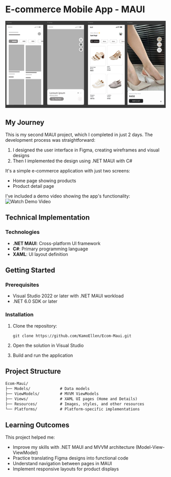 # E-commerce Mobile App - MAUI

![E-commerce App Screenshot](https://github.com/KamoEllen/Ecom-Maui/blob/main/readme%20files/image.png)

## My Journey

This is my second MAUI project, which I completed in just 2 days. The development process was straightforward:

1. I designed the user interface in Figma, creating wireframes and visual designs
2. Then I implemented the design using .NET MAUI with C#

It's a simple e-commerce application with just two screens:
- Home page showing products
- Product detail page

I've included a demo video showing the app's functionality:
![Watch Demo Video](https://github.com/KamoEllen/Ecom-Maui/blob/main/readme%20files/video.gif)

## Technical Implementation

### Technologies
- **.NET MAUI**: Cross-platform UI framework
- **C#**: Primary programming language
- **XAML**: UI layout definition

## Getting Started

### Prerequisites
- Visual Studio 2022 or later with .NET MAUI workload
- .NET 6.0 SDK or later

### Installation

1. Clone the repository:
   ```
   git clone https://github.com/KamoEllen/Ecom-Maui.git
   ```

2. Open the solution in Visual Studio

3. Build and run the application

## Project Structure

```
Ecom-Maui/
├── Models/             # Data models
├── ViewModels/         # MVVM ViewModels
├── Views/              # XAML UI pages (Home and Details)
├── Resources/          # Images, styles, and other resources
└── Platforms/          # Platform-specific implementations
```

## Learning Outcomes

This project helped me:
- Improve my skills with .NET MAUI and MVVM architecture (Model-View-ViewModel) 
- Practice translating Figma designs into functional code
- Understand navigation between pages in MAUI
- Implement responsive layouts for product displays
